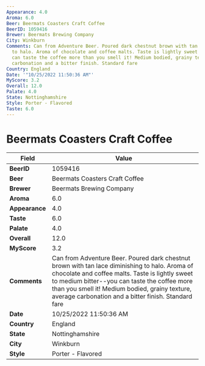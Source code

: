 ```yaml
---
Appearance: 4.0
Aroma: 6.0
Beer: Beermats Coasters Craft Coffee
BeerID: 1059416
Brewer: Beermats Brewing Company
City: Winkburn
Comments: Can from Adventure Beer. Poured dark chestnut brown with tan lace diminishing
  to halo. Aroma of chocolate and coffee malts. Taste is lightly sweet to medium bitter--you
  can taste the coffee more than you smell it! Medium bodied, grainy texture, average
  carbonation and a bitter finish. Standard fare
Country: England
Date: '"10/25/2022 11:50:36 AM"'
MyScore: 3.2
Overall: 12.0
Palate: 4.0
State: Nottinghamshire
Style: Porter - Flavored
Taste: 6.0
---
```


# Beermats Coasters Craft Coffee

| Field         | Value |
|---------------|-------|
| **BeerID** | 1059416 |
| **Beer** | Beermats Coasters Craft Coffee |
| **Brewer** | Beermats Brewing Company |
| **Aroma** | 6.0 |
| **Appearance** | 4.0 |
| **Taste** | 6.0 |
| **Palate** | 4.0 |
| **Overall** | 12.0 |
| **MyScore** | 3.2 |
| **Comments** | Can from Adventure Beer. Poured dark chestnut brown with tan lace diminishing to halo. Aroma of chocolate and coffee malts. Taste is lightly sweet to medium bitter--you can taste the coffee more than you smell it! Medium bodied, grainy texture, average carbonation and a bitter finish. Standard fare |
| **Date** | 10/25/2022 11:50:36 AM |
| **Country** | England |
| **State** | Nottinghamshire |
| **City** | Winkburn |
| **Style** | Porter - Flavored |
